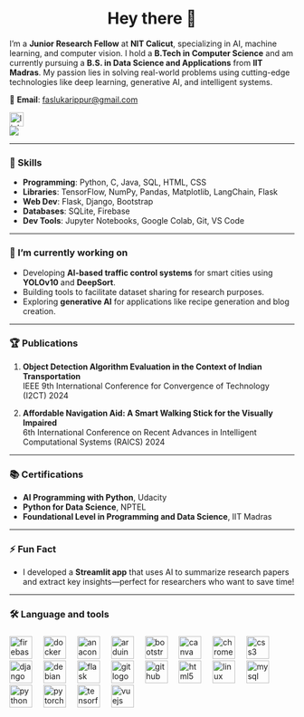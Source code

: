 


###

<h1 align="center">Hey there 👋</h1>


I’m a **Junior Research Fellow** at **NIT Calicut**, specializing in AI, machine learning, and computer vision. I hold a **B.Tech in Computer Science** and am currently pursuing a **B.S. in Data Science and Applications** from **IIT Madras**. My passion lies in solving real-world problems using cutting-edge technologies like deep learning, generative AI, and intelligent systems.


📧 **Email**: faslukarippur@gmail.com  
<div align="start">
  <a href="https://www.linkedin.com/in/faslu-rahman-tp-ba2236201/" target="_blank">
    <img src="https://img.shields.io/static/v1?message=LinkedIn&logo=linkedin&label=&color=0077B5&logoColor=white&labelColor=&style=for-the-badge" height="25" alt="linkedin logo"  />
  </a>
</div>
<div align="start">
  <img src="https://visitor-badge.laobi.icu/badge?page_id=fazleo.fazleo&left_text=Traffic"  />
</div>

---

### 🌟 Skills
- **Programming**: Python, C, Java, SQL, HTML, CSS  
- **Libraries**: TensorFlow, NumPy, Pandas, Matplotlib, LangChain, Flask  
- **Web Dev**: Flask, Django, Bootstrap  
- **Databases**: SQLite, Firebase  
- **Dev Tools**: Jupyter Notebooks, Google Colab, Git, VS Code  

---

### 🔭 I’m currently working on
- Developing **AI-based traffic control systems** for smart cities using **YOLOv10** and **DeepSort**.
- Building tools to facilitate dataset sharing for research purposes.
- Exploring **generative AI** for applications like recipe generation and blog creation.

---



### 🏆 Publications
1. **Object Detection Algorithm Evaluation in the Context of Indian Transportation**  
   IEEE 9th International Conference for Convergence of Technology (I2CT) 2024  
  

2. **Affordable Navigation Aid: A Smart Walking Stick for the Visually Impaired**  
   6th International Conference on Recent Advances in Intelligent Computational Systems (RAICS) 2024  

---

### 📚 Certifications
- **AI Programming with Python**, Udacity  
- **Python for Data Science**, NPTEL  
- **Foundational Level in Programming and Data Science**, IIT Madras  

---

### ⚡ Fun Fact
- I developed a **Streamlit app** that uses AI to summarize research papers and extract key insights—perfect for researchers who want to save time!

---



<h3 align="left">🛠 Language and tools</h3>

###

<div align="left">
 
  <img src="https://cdn.jsdelivr.net/gh/devicons/devicon/icons/firebase/firebase-plain-wordmark.svg" height="40" alt="firebase logo"  />
  <img width="12" />
 


  <img src="https://cdn.jsdelivr.net/gh/devicons/devicon/icons/docker/docker-plain-wordmark.svg" height="40" alt="docker logo"  />
  <img width="12" />
  <img src="https://cdn.jsdelivr.net/gh/devicons/devicon/icons/anaconda/anaconda-original.svg" height="40" alt="anaconda logo"  />
  <img width="12" />
  <img src="https://cdn.jsdelivr.net/gh/devicons/devicon/icons/arduino/arduino-original.svg" height="40" alt="arduino logo"  />
  <img width="12" />
  <img src="https://cdn.jsdelivr.net/gh/devicons/devicon/icons/bootstrap/bootstrap-original.svg" height="40" alt="bootstrap logo"  />
  <img width="12" />
  <img src="https://cdn.jsdelivr.net/gh/devicons/devicon/icons/canva/canva-original.svg" height="40" alt="canva logo"  />
  <img width="12" />
  <img src="https://cdn.jsdelivr.net/gh/devicons/devicon/icons/chrome/chrome-original.svg" height="40" alt="chrome logo"  />
  <img width="12" />
  <img src="https://cdn.jsdelivr.net/gh/devicons/devicon/icons/css3/css3-original.svg" height="40" alt="css3 logo"  />
  <img width="12" />
  <img src="https://cdn.jsdelivr.net/gh/devicons/devicon/icons/django/django-plain.svg" height="40" alt="django logo"  />
  <img width="12" />
  <img src="https://cdn.jsdelivr.net/gh/devicons/devicon/icons/debian/debian-original.svg" height="40" alt="debian logo"  />
  <img width="12" />
  <img src="https://cdn.jsdelivr.net/gh/devicons/devicon/icons/flask/flask-original.svg" height="40" alt="flask logo"  />
  <img width="12" />
  <img src="https://cdn.jsdelivr.net/gh/devicons/devicon/icons/git/git-original.svg" height="40" alt="git logo"  />
  <img width="12" />
  <img src="https://cdn.jsdelivr.net/gh/devicons/devicon/icons/github/github-original.svg" height="40" alt="github logo"  />
  <img width="12" />
  <img src="https://cdn.jsdelivr.net/gh/devicons/devicon/icons/html5/html5-original.svg" height="40" alt="html5 logo"  />
  <img width="12" />
  <img src="https://cdn.jsdelivr.net/gh/devicons/devicon/icons/linux/linux-original.svg" height="40" alt="linux logo"  />
  <img width="12" />
  <img src="https://cdn.jsdelivr.net/gh/devicons/devicon/icons/mysql/mysql-original.svg" height="40" alt="mysql logo"  />
  <img width="12" />
  <img src="https://cdn.jsdelivr.net/gh/devicons/devicon/icons/python/python-original.svg" height="40" alt="python logo"  />
  <img width="12" />
  <img src="https://cdn.jsdelivr.net/gh/devicons/devicon/icons/pytorch/pytorch-original.svg" height="40" alt="pytorch logo"  />
  <img width="12" />
  <img src="https://cdn.jsdelivr.net/gh/devicons/devicon/icons/tensorflow/tensorflow-original.svg" height="40" alt="tensorflow logo"  />
  <img width="12" />
  <img src="https://cdn.jsdelivr.net/gh/devicons/devicon/icons/vuejs/vuejs-original.svg" height="40" alt="vuejs logo"  />
</div>

###




###
